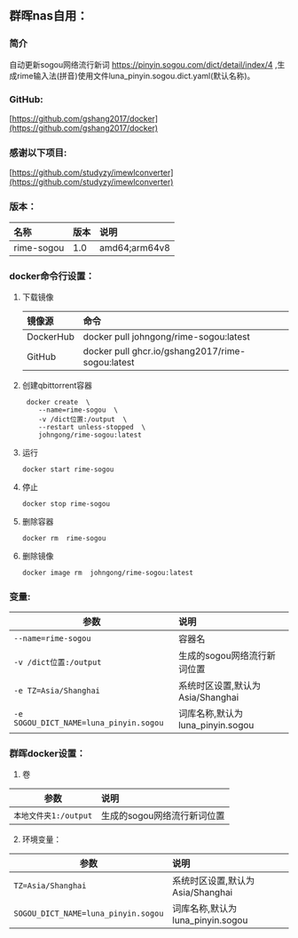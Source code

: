 ## 群晖nas自用：

### 简介

   自动更新sogou网络流行新词 <https://pinyin.sogou.com/dict/detail/index/4> ,生成rime输入法(拼音)使用文件luna_pinyin.sogou.dict.yaml(默认名称)。


### GitHub:

   [https://github.com/gshang2017/docker](https://github.com/gshang2017/docker)

### 感谢以下项目:

[https://github.com/studyzy/imewlconverter](https://github.com/studyzy/imewlconverter)   

### 版本：

|名称|版本|说明|
|:-|:-|:-|
|rime-sogou|1.0|amd64;arm64v8|

### docker命令行设置：

1. 下载镜像

    |镜像源|命令|
    |:-|:-|
    |DockerHub|docker pull johngong/rime-sogou:latest|
    |GitHub|docker pull ghcr.io/gshang2017/rime-sogou:latest|

2. 创建qbittorrent容器

        docker create  \
           --name=rime-sogou  \
           -v /dict位置:/output  \
           --restart unless-stopped  \
           johngong/rime-sogou:latest

3. 运行

       docker start rime-sogou

4. 停止

       docker stop rime-sogou

5. 删除容器

       docker rm  rime-sogou

6. 删除镜像

       docker image rm  johngong/rime-sogou:latest

### 变量:

|参数|说明|
|-|:-|
| `--name=rime-sogou` |容器名|
| `-v /dict位置:/output` |生成的sogou网络流行新词位置|
| `-e TZ=Asia/Shanghai` |系统时区设置,默认为Asia/Shanghai|
| `-e SOGOU_DICT_NAME=luna_pinyin.sogou` |词库名称,默认为luna_pinyin.sogou|

### 群晖docker设置：

1. 卷

|参数|说明|
|-|:-|
| `本地文件夹1:/output` |生成的sogou网络流行新词位置|

2. 环境变量：

|参数|说明|
|-|:-|
| `TZ=Asia/Shanghai` |系统时区设置,默认为Asia/Shanghai|
| `SOGOU_DICT_NAME=luna_pinyin.sogou` |词库名称,默认为luna_pinyin.sogou|
